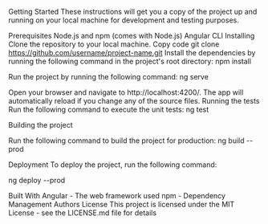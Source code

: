 Getting Started
These instructions will get you a copy of the project up and running on your local machine for development and testing purposes.

Prerequisites
Node.js and npm (comes with Node.js)
Angular CLI
Installing
Clone the repository to your local machine.
Copy code
git clone https://github.com/username/project-name.git
Install the dependencies by running the following command in the project's root directory:
npm install

Run the project by running the following command:
ng serve

Open your browser and navigate to http://localhost:4200/. The app will automatically reload if you change any of the source files.
Running the tests
Run the following command to execute the unit tests:
ng test

Building the project

Run the following command to build the project for production:
ng build --prod

Deployment
To deploy the project, run the following command:

ng deploy --prod


Built With
Angular - The web framework used
npm - Dependency Management
Authors
License
This project is licensed under the MIT License - see the LICENSE.md file for details




